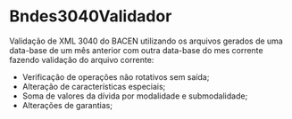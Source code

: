 # Bndes3040Validador
Validação de XML 3040 do BACEN utilizando os arquivos gerados de uma data-base de um mês anterior com outra data-base do mes corrente fazendo validação do arquivo corrente:
- Verificação de operações não rotativos sem saída;
- Alteração de características especiais;
- Soma de valores da dívida por modalidade e submodalidade;
- Alterações de garantias;
